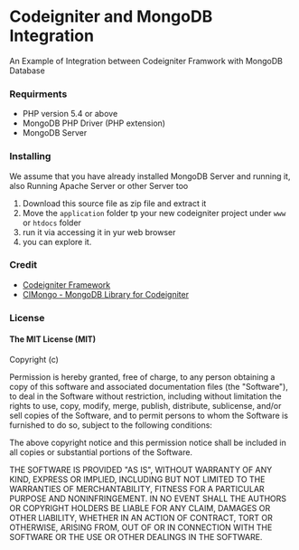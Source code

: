 # Codeigniter and MongoDB Integration
An Example of Integration between Codeigniter Framwork with MongoDB Database

### Requirments

- PHP version 5.4 or above
- MongoDB PHP Driver (PHP extension)
- MongoDB Server

### Installing

We assume that you have already installed MongoDB Server and running it, also Running Apache Server or other Server too

1. Download this source file as zip file and extract it
2. Move the `application` folder tp your new codeigniter project under `www` or `htdocs` folder
3. run it via accessing it in yur web browser
4. you can explore it.

### Credit
- [Codeigniter Framework](https://github.com/bcit-ci/CodeIgniter)
- [CIMongo - MongoDB Library for Codeigniter](https://github.com/intekhabrizvi/Codeigniter-mongo-library)

### License
#### The MIT License (MIT)
Copyright (c) <year> <copyright holders>

Permission is hereby granted, free of charge, to any person obtaining a copy of this software and associated documentation files (the "Software"), to deal in the Software without restriction, including without limitation the rights to use, copy, modify, merge, publish, distribute, sublicense, and/or sell copies of the Software, and to permit persons to whom the Software is furnished to do so, subject to the following conditions:

The above copyright notice and this permission notice shall be included in all copies or substantial portions of the Software.

THE SOFTWARE IS PROVIDED "AS IS", WITHOUT WARRANTY OF ANY KIND, EXPRESS OR IMPLIED, INCLUDING BUT NOT LIMITED TO THE WARRANTIES OF MERCHANTABILITY, FITNESS FOR A PARTICULAR PURPOSE AND NONINFRINGEMENT. IN NO EVENT SHALL THE AUTHORS OR COPYRIGHT HOLDERS BE LIABLE FOR ANY CLAIM, DAMAGES OR OTHER LIABILITY, WHETHER IN AN ACTION OF CONTRACT, TORT OR OTHERWISE, ARISING FROM, OUT OF OR IN CONNECTION WITH THE SOFTWARE OR THE USE OR OTHER DEALINGS IN THE SOFTWARE.
